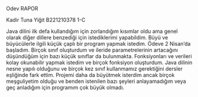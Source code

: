 Odev RAPOR

Kadir Tuna Yiğit
B221210378
1-C

Java dilini ilk defa kullandığım için zorlandığım kısımlar oldu ama genel olarak diğer dillere benzediği için istediklerimi yapabildim.
Büyü ve büyücülerle ilgili küçük çaplı bir program yapmak istedim.
Ödeve 2 Nisan’da başladım.
Birçok sınıf oluşturdum ve ileride parametrelerinin artacağını düşündüğüm için bazı küçük sınıflar da bulunmakta.
Fonksiyonları ve verileri kolay okunabilir yapmak istedim ve birçok fonksiyon oluşturdum.
Java dilinin nesne yapılı olduğunu ve birçok kez sınıf kullanmamız gerektiğini dersler eşliğinde fark ettim.
Projemi daha da büyütmek isterdim ancak birçok meşguliyetim olduğu ve benden istenilen bazı şeyleri anlayamadığım veya geç anladığım için programım çok büyük olmadı.
